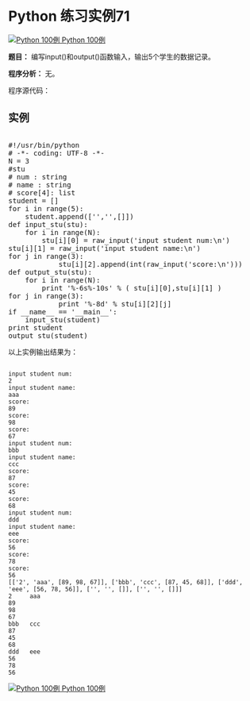 Python 练习实例71
=============

 [![Python 100例](../images/up.gif)
 Python 100例](python-100-examples.html)


 **题目：** 编写input()和output()函数输入，输出5个学生的数据记录。

 **程序分析：** 无。

 程序源代码：

  实例
--

 <pre>

#!/usr/bin/python
# -*- coding: UTF-8 -*-
N = 3
#stu
# num : string
# name : string
# score[4]: list
student = []
for i in range(5):
    student.append(['','',[]])
def input_stu(stu):
    for i in range(N):
        stu[i][0] = raw_input('input student num:\n')
stu[i][1] = raw_input('input student name:\n')
for j in range(3):
            stu[i][2].append(int(raw_input('score:\n')))
def output_stu(stu):
    for i in range(N):
        print '%-6s%-10s' % ( stu[i][0],stu[i][1] )
for j in range(3):
            print '%-8d' % stu[i][2][j]
if __name__ == '__main__':
    input_stu(student)
print student
output_stu(student)
</pre>

 以上实例输出结果为：


```

input student num:
2
input student name:
aaa
score:
89
score:
98
score:
67
input student num:
bbb
input student name:
ccc
score:
87
score:
45
score:
68
input student num:
ddd
input student name:
eee
score:
56
score:
78
score:
56
[['2', 'aaa', [89, 98, 67]], ['bbb', 'ccc', [87, 45, 68]], ['ddd', 'eee', [56, 78, 56]], ['', '', []], ['', '', []]]
2     aaa       
89      
98      
67      
bbb   ccc       
87      
45      
68      
ddd   eee       
56      
78      
56    

```

 [![Python 100例](../images/up.gif)
 Python 100例](python-100-examples.html)
